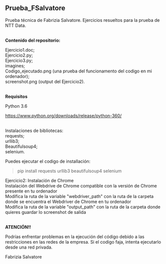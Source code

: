 ## __Prueba_FSalvatore__ ##  
          
Prueba técnica de Fabrizia Salvatore. Ejercicios resueltos para la prueba de NTT Data.

\
__Contenido del repositorio:__    
             
Ejercicio1.doc;  
Ejercicio2.py;  
Ejercicio3.py;  
imagines;  
Codigo_ejecutado.png (una prueba del funcionamento del codigo en mi ordenador);  
screenshot.png (output del Ejercicio2).   

\
__Requisitos__  
            
Python 3.6  
        
https://www.python.org/downloads/release/python-360/  

\
Instalaciones de bibliotecas:  
requests;  
urllib3;  
Beautifulsoup4;   
selenium.  
  	          
Puedes ejecutar el codigo de installación:   
       		
>pip install requests urllib3 beautifulsoup4 selenium  
        
Ejercicio2: 
Instalación de Chrome  
Instalación del Webdrive de Chrome compatible con la versión de Chrome presente en tu ordenador   
Modifica la ruta de la variable "webdriver_path" con la ruta de la carpeta donde se encuentra el Webdriver de Chrome en tu ordenador  
Modifica la ruta de la variable "output_path" con la ruta de la carpeta donde quieres guardar lo screenshot de salida  

\
__ATENCIÓN!!__  
          
Podrías enfrentar problemas en la ejecución del código debido a las restricciones en las redes de la empresa. Si el codigo faja, 
intenta ejecutarlo desde una red privada.   
          
Fabrizia Salvatore

